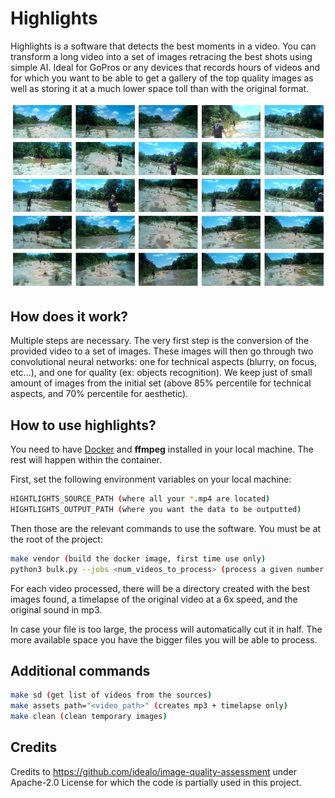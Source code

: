# Highlights

Highlights is a software that detects the best moments in a video. You can transform a long video into a set of images retracing the best shots using simple AI. Ideal for GoPros or any devices that records hours of videos and for which you want to be able to get a gallery of the top quality images as well as storing it at a much lower space toll than with the original format.

<img src="./img/gallery.png" width="900px" />

## How does it work?

Multiple steps are necessary. The very first step is the conversion of the provided video to a set of images. These images will then go through two convolutional neural networks: one for technical aspects (blurry, on focus, etc...), and one for quality (ex: objects recognition). We keep just of small amount of images from the initial set (above 85% percentile for technical aspects, and 70% percentile for aesthetic).

## How to use highlights?

You need to have <a href="https://www.docker.com/">Docker</a> and <b>ffmpeg</b> installed in your local machine. The rest will happen within the container.

First, set the following environment variables on your local machine:

```sh
HIGHTLIGHTS_SOURCE_PATH (where all your *.mp4 are located)
HIGHTLIGHTS_OUTPUT_PATH (where you want the data to be outputted)
```

Then those are the relevant commands to use the software. You must be at the root of the project:

```sh
make vendor (build the docker image, first time use only)
python3 bulk.py --jobs <num_videos_to_process> (process a given number of videos)
```

For each video processed, there will be a directory created with the best images found, a timelapse of the original video at a 6x speed, and the original sound in mp3.

In case your file is too large, the process will automatically cut it in half. The more available space you have the bigger files you will be able to process.

## Additional commands

```sh
make sd (get list of videos from the sources)
make assets path="<video_path>" (creates mp3 + timelapse only)
make clean (clean temporary images)
```

## Credits

Credits to https://github.com/idealo/image-quality-assessment under Apache-2.0 License for which the code is partially used in this project.
